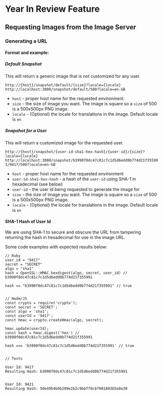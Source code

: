 # Year In Review Feature

## Requesting Images from the Image Server

### Generating a URL


#### Format and example:

##### Default Snapshot

This will return a generic image that is not customized for any user.

`http://{host}/snapshot/default/{size}?locale={locale}`  
`http://localhost:3000/snapshot/default/500?locale=en-GB`  

* `host` - proper host name for the requested environment
* `size` - the size of image you want.  The image is square so a `size` of 500 is a 500x500px PNG image.
* `locale` - (Optional) the locale for translations in the image.  Default locale is `en`

##### Snapshot for a User

This will return a customized image for the requested user.

`http://{host}/snapshot/{user-id-sha1-hex-hash}/{user-id}/{size}?locale={locale}`  
`http://localhost:3000/snapshot/b3990f0dc47c81c7c1d5d6edd0b774d21f355991/9417/500?locale=en-GB`  

* `host` - proper host name for the requested environment
* `user-id-sha1-hex-hash` - a hash of the `user-id` using SHA-1 in hexadecimal (see below)
* `user-id` - the user id being requested to generate the image for
* `size` - the size of image you want.  The image is square so a `size` of 500 is a 500x500px PNG image.
* `locale` - (Optional) the locale for translations in the image.  Default locale is `en`


#### SHA-1 Hash of User Id

We are using SHA-1 to secure and obscure the URL from tampering 
returning the hash in hexadecimal for use in the image URL.

Some code examples with expected results below:

```
// Ruby
user_id = "9417"
secret = "SECRET"
algo = "sha1"
hash = OpenSSL::HMAC.hexdigest(algo, secret, user_id) // b3990f0dc47c81c7c1d5d6edd0b774d21f355991

hash == "b3990f0dc47c81c7c1d5d6edd0b774d21f355991" // true


// Node/JS
const crypto = require('crypto');
const secret = 'SECRET';
const algo = 'sha1';
const userId = '9417';
const hmac = crypto.createHmac(algo, secret);

hmac.update(userId);
const hash = hmac.digest('hex') // b3990f0dc47c81c7c1d5d6edd0b774d21f355991

hash === 'b3990f0dc47c81c7c1d5d6edd0b774d21f355991' // true


// Tests

User Id: 9417
Resulting Hash: b3990f0dc47c81c7c1d5d6edd0b774d21f355991


User Id: 9421
Resulting Hash: 50e49b4b9b299e2b2c9bbff8cbf001803b5e8e30

```
